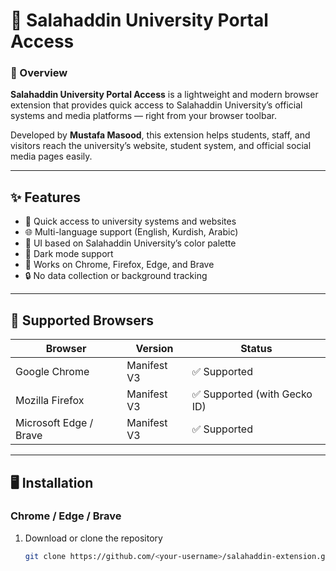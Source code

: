 # 🏫 Salahaddin University Portal Access

### 📘 Overview
**Salahaddin University Portal Access** is a lightweight and modern browser extension that provides quick access to Salahaddin University’s official systems and media platforms — right from your browser toolbar.

Developed by **Mustafa Masood**, this extension helps students, staff, and visitors reach the university’s website, student system, and official social media pages easily.

---

## ✨ Features
- 🚀 Quick access to university systems and websites  
- 🌐 Multi-language support (English, Kurdish, Arabic)  
- 🎨 UI based on Salahaddin University’s color palette  
- 🌙 Dark mode support  
- 🧭 Works on Chrome, Firefox, Edge, and Brave  
- 🔒 No data collection or background tracking  

---

## 🧩 Supported Browsers
| Browser | Version | Status |
|----------|----------|--------|
| Google Chrome | Manifest V3 | ✅ Supported |
| Mozilla Firefox | Manifest V3 | ✅ Supported (with Gecko ID) |
| Microsoft Edge / Brave | Manifest V3 | ✅ Supported |

---

## 🖥️ Installation

### Chrome / Edge / Brave
1. Download or clone the repository  
   ```bash
   git clone https://github.com/<your-username>/salahaddin-extension.git
